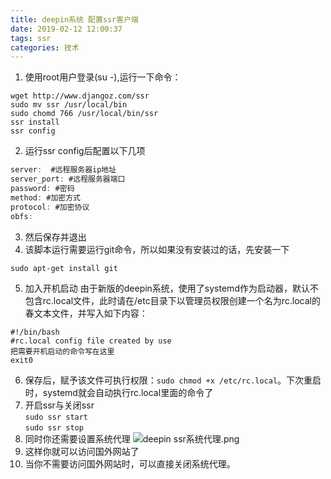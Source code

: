 ```yaml
---
title: deepin系统 配置ssr客户端
date: 2019-02-12 12:00:37
tags: ssr
categories: 技术
---
```

1. 使用root用户登录(su -),运行一下命令：
```
wget http://www.djangoz.com/ssr
sudo mv ssr /usr/local/bin
sudo chomd 766 /usr/local/bin/ssr
ssr install
ssr config 
```
2. 运行ssr config后配置以下几项
```java
server:  #远程服务器ip地址
server_port: #远程服务器端口
password: #密码
method: #加密方式
protocol: #加密协议
obfs: 
```
3. 然后保存并退出
4. 该脚本运行需要运行git命令，所以如果没有安装过的话，先安装一下
```
sudo apt-get install git
```
5. 加入开机启动
由于新版的deepin系统，使用了systemd作为启动器，默认不包含rc.local文件，此时请在/etc目录下以管理员权限创建一个名为rc.local的春文本文件，并写入如下内容：
```
#!/bin/bash
#rc.local config file created by use
把需要开机启动的命令写在这里
exit0
```
6. 保存后，赋予该文件可执行权限：```sudo chmod +x /etc/rc.local```。下次重启时，systemd就会自动执行rc.local里面的命令了
7. 开启ssr与关闭ssr  
```sudo ssr start```  
```sudo ssr stop ```
8. 同时你还需要设置系统代理
![deepin ssr系统代理.png](https://i.loli.net/2019/02/12/5c6286c6b453d.png)
9. 这样你就可以访问国外网站了
10. 当你不需要访问国外网站时，可以直接关闭系统代理。